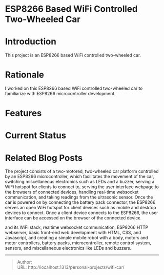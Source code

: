 # ESP8266 Based WiFi Controlled Two-Wheeled Car


# Introduction
This project is an ESP8266 based WiFi controlled two-wheeled car. 

# Rationale
I worked on this ESP8266 based WiFi controlled two-wheeled car to familiarize with ESP8266 microcontroller development. 

# Features 


# Current Status

# Related Blog Posts



The project consists of a two-motored, two-wheeled car platform controlled by an ESP8266 microcontroller, which facilitates the movement of the car, switching miscellaneous electronics such as LEDs and a buzzer, serving a WiFi hotspot for clients to connect to, serving the user interface webpage to the browsers of connected devices, handling real-time websocket communication, and taking readings from the ultrasonic sensor. Once the car is powered on by connecting the battery pack connector, the ESP8266 serves an open WiFi hotspot for client devices such as mobile and desktop devices to connect. Once a client device connects to the ESP8266, the user interface can be accessed on the browser of the connected device. 



 and its WiFi stack, realtime websocket communication, ESP8266 HTTP webserver, basic front-end web development with HTML, CSS, and Javascript, and creating a simple mobile robot with a body, motors and motor controllers, battery packs, microcontroller, remote control system, sensors, and miscellaneous electronics like LEDs and buzzers.

---

> Author: <no value>  
> URL: http://localhost:1313/personal-projects/wifi-car/  

